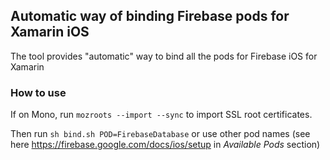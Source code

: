 ## Automatic way of binding Firebase pods for Xamarin iOS
The tool provides "automatic" way to bind all the pods for Firebase iOS for Xamarin

### How to use
If on Mono, run `mozroots --import --sync` to import SSL root certificates.

Then run `sh bind.sh POD=FirebaseDatabase` or use other pod names (see here https://firebase.google.com/docs/ios/setup in _Available Pods_ section)